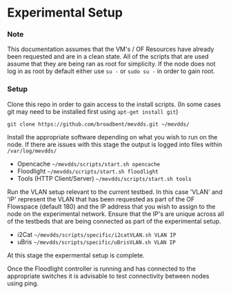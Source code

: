 Experimental Setup
=====

### Note

This documentation assumes that the VM's / OF Resources have already been requested and are in a clean state. All of the scripts that are used assume that they are being ran as root for simplicity. If the node does not log in as root by default either use `su -` or `sudo su -` in order to gain root.

### Setup

Clone this repo in order to gain access to the install scripts. (In some cases git may need to be installed first using `apt-get install git`)

`git clone https://github.com/broadbent/mevdds.git ~/mevdds/`

Install the appropriate software depending on what you wish to run on the node. If there are issues with this stage the output is logged into files within `/var/log/mevdds/`
- Opencache `~/mevdds/scripts/start.sh opencache`
- Floodlight `~/mevdds/scripts/start.sh floodlight`
- Tools (HTTP Client/Server) `~/mevdds/scripts/start.sh tools`

Run the VLAN setup relevant to the current testbed. In this case 'VLAN' and 'IP' represent the VLAN that has been requested as part of the OF Flowspace (default 180) and the IP address that you wish to assign to the node on the experimental network. Ensure that the IP's are unique across all of the testbeds that are being connected as part of the experimental setup.
- i2Cat `~/mevdds/scripts/specific/i2catVLAN.sh VLAN IP`
- uBris `~/mevdds/scripts/specific/uBrisVLAN.sh VLAN IP`

At this stage the expermental setup is complete.

Once the Floodlight controller is running and has connected to the appropriate switches it is advisable to test connectivity between nodes using ping.